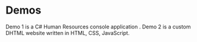 # Demos

Demo 1 is a C# Human Resources console application .
Demo 2 is a custom DHTML website written in HTML, CSS, JavaScript.
